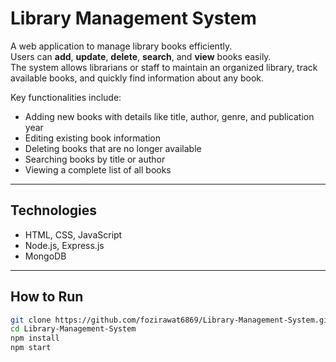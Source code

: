 # Library Management System

A web application to manage library books efficiently.  
Users can **add**, **update**, **delete**, **search**, and **view** books easily.  
The system allows librarians or staff to maintain an organized library, track available books, and quickly find information about any book.

Key functionalities include:  
- Adding new books with details like title, author, genre, and publication year  
- Editing existing book information  
- Deleting books that are no longer available  
- Searching books by title or author  
- Viewing a complete list of all books  

---

## Technologies

- HTML, CSS, JavaScript  
- Node.js, Express.js  
- MongoDB  

---

## How to Run

```bash
git clone https://github.com/fozirawat6869/Library-Management-System.git
cd Library-Management-System
npm install
npm start
